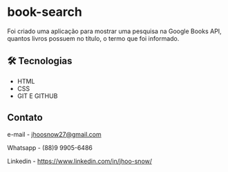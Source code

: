 # book-search
Foi criado uma aplicação para mostrar uma pesquisa na Google Books API, 
quantos livros possuem no título, o termo que foi informado.

## 🛠 Tecnologias

-  HTML
-  CSS
-  GIT E GITHUB


## Contato 

e-mail - jhoosnow27@gmail.com

Whatsapp - (88)9 9905-6486

Linkedin - https://www.linkedin.com/in/jhoo-snow/
